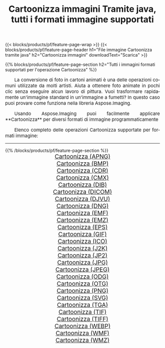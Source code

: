 ﻿---
title: Cartoonizza immagini Tramite java, tutti i formati immagine supportati 
weight: 3920
url: /it/java/cartoonify/ 
lang: it
langdirlevel: 2
locales: zh-hans,ja,it,ru,de,es,fr,nl,id,lt,pl,pt,vi,tr,ko,zh-hant,ar,hi,th,sv,cs,uk,he
description: Usando Aspose.Imaging puoi facilmente Cartoonizza immagini tramite java
---

{{< blocks/products/pf/feature-page-wrap >}}
{{< blocks/products/pf/feature-page-header h1="File immagine Cartoonizza tramite java" h2="Cartoonizza immagini" downloadText="Scarica" >}}


{{% blocks/products/pf/feature-page-section  h2="Tutti i immagini formati supportati per l'operazione Cartoonizza" %}}
<p align="justify" style="text-indent:2em;font-size:15px;">
La conversione di foto in cartoni animati è una delle operazioni comuni utilizzate da molti artisti. Aiuta a ottenere foto animate in pochi clic senza eseguire alcun lavoro di pittura. Vuoi trasformare rapidamente un'immagine standard in un'immagine a fumetti? In questo caso puoi provare come funziona nella libreria Aspose.Imaging.
</p>
<p align="justify" style="text-indent:2em;font-size:15px;">
Usando Aspose.Imaging puoi facilmente applicare **Cartoonizza** per diversi formati di immagine programmaticamente
</p>
<p align="justify" style="text-indent:2em;font-size:15px;">
Elenco completo delle operazioni Cartoonizza supportate per formati immagine:
</p>
<hr/>
{{% /blocks/products/pf/feature-page-section %}}
<div class="container-fluid productfamilypage bg-gray">
    <div class="convertypes bg-gray agp-content section">
        <div class="container">
		<div class="row other-converters" style="gap: 10px;font-size: 19px;text-align:center;">
		    <div class='col-md-2 other-converter remove-lp remove-rp'><a href="/imaging/it/java/cartoonify/apng/" style="padding:15px;">Cartoonizza (APNG)</a></div><div class='col-md-2 other-converter remove-lp remove-rp'><a href="/imaging/it/java/cartoonify/bmp/" style="padding:15px;">Cartoonizza (BMP)</a></div><div class='col-md-2 other-converter remove-lp remove-rp'><a href="/imaging/it/java/cartoonify/cdr/" style="padding:15px;">Cartoonizza (CDR)</a></div><div class='col-md-2 other-converter remove-lp remove-rp'><a href="/imaging/it/java/cartoonify/cmx/" style="padding:15px;">Cartoonizza (CMX)</a></div><div class='col-md-2 other-converter remove-lp remove-rp'><a href="/imaging/it/java/cartoonify/dib/" style="padding:15px;">Cartoonizza (DIB)</a></div><div class='col-md-2 other-converter remove-lp remove-rp'><a href="/imaging/it/java/cartoonify/dicom/" style="padding:15px;">Cartoonizza (DICOM)</a></div><div class='col-md-2 other-converter remove-lp remove-rp'><a href="/imaging/it/java/cartoonify/djvu/" style="padding:15px;">Cartoonizza (DJVU)</a></div><div class='col-md-2 other-converter remove-lp remove-rp'><a href="/imaging/it/java/cartoonify/dng/" style="padding:15px;">Cartoonizza (DNG)</a></div><div class='col-md-2 other-converter remove-lp remove-rp'><a href="/imaging/it/java/cartoonify/emf/" style="padding:15px;">Cartoonizza (EMF)</a></div><div class='col-md-2 other-converter remove-lp remove-rp'><a href="/imaging/it/java/cartoonify/emz/" style="padding:15px;">Cartoonizza (EMZ)</a></div><div class='col-md-2 other-converter remove-lp remove-rp'><a href="/imaging/it/java/cartoonify/eps/" style="padding:15px;">Cartoonizza (EPS)</a></div><div class='col-md-2 other-converter remove-lp remove-rp'><a href="/imaging/it/java/cartoonify/gif/" style="padding:15px;">Cartoonizza (GIF)</a></div><div class='col-md-2 other-converter remove-lp remove-rp'><a href="/imaging/it/java/cartoonify/ico/" style="padding:15px;">Cartoonizza (ICO)</a></div><div class='col-md-2 other-converter remove-lp remove-rp'><a href="/imaging/it/java/cartoonify/j2k/" style="padding:15px;">Cartoonizza (J2K)</a></div><div class='col-md-2 other-converter remove-lp remove-rp'><a href="/imaging/it/java/cartoonify/jp2/" style="padding:15px;">Cartoonizza (JP2)</a></div><div class='col-md-2 other-converter remove-lp remove-rp'><a href="/imaging/it/java/cartoonify/jpg/" style="padding:15px;">Cartoonizza (JPG)</a></div><div class='col-md-2 other-converter remove-lp remove-rp'><a href="/imaging/it/java/cartoonify/jpeg/" style="padding:15px;">Cartoonizza (JPEG)</a></div><div class='col-md-2 other-converter remove-lp remove-rp'><a href="/imaging/it/java/cartoonify/odg/" style="padding:15px;">Cartoonizza (ODG)</a></div><div class='col-md-2 other-converter remove-lp remove-rp'><a href="/imaging/it/java/cartoonify/otg/" style="padding:15px;">Cartoonizza (OTG)</a></div><div class='col-md-2 other-converter remove-lp remove-rp'><a href="/imaging/it/java/cartoonify/png/" style="padding:15px;">Cartoonizza (PNG)</a></div><div class='col-md-2 other-converter remove-lp remove-rp'><a href="/imaging/it/java/cartoonify/svg/" style="padding:15px;">Cartoonizza (SVG)</a></div><div class='col-md-2 other-converter remove-lp remove-rp'><a href="/imaging/it/java/cartoonify/tga/" style="padding:15px;">Cartoonizza (TGA)</a></div><div class='col-md-2 other-converter remove-lp remove-rp'><a href="/imaging/it/java/cartoonify/tif/" style="padding:15px;">Cartoonizza (TIF)</a></div><div class='col-md-2 other-converter remove-lp remove-rp'><a href="/imaging/it/java/cartoonify/tiff/" style="padding:15px;">Cartoonizza (TIFF)</a></div><div class='col-md-2 other-converter remove-lp remove-rp'><a href="/imaging/it/java/cartoonify/webp/" style="padding:15px;">Cartoonizza (WEBP)</a></div><div class='col-md-2 other-converter remove-lp remove-rp'><a href="/imaging/it/java/cartoonify/wmf/" style="padding:15px;">Cartoonizza (WMF)</a></div><div class='col-md-2 other-converter remove-lp remove-rp'><a href="/imaging/it/java/cartoonify/wmz/" style="padding:15px;">Cartoonizza (WMZ)</a></div>
                </div>
        </div>
    </div>
</div>
<br/>
